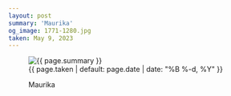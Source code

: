 ```yaml
---
layout: post
summary: 'Maurika'
og_image: 1771-1280.jpg
taken: May 9, 2023
---
```


<figure class="post" data-src="{{ site.assets_url }}/{{ page.og_image }}">
<img alt="{{ page.summary }}" sizes="(min-width: 700px) 50vw, calc(100vw - 2rem)" src="{{ site.assets_url }}/1771-640.jpg" srcset="{{ site.assets_url }}/1771-320.jpg 320w, {{ site.assets_url }}/1771-640.jpg 640w, {{ site.assets_url }}/1771-960.jpg 960w, {{ site.assets_url }}/1771-1280.jpg 1280w"/>
<figcaption>
<time>{{ page.taken | default: page.date | date: "%B %-d, %Y" }}</time>
<p>Maurika</p>
</figcaption>
</figure>
